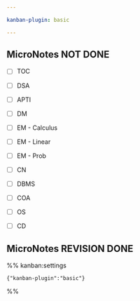 ```yaml
---

kanban-plugin: basic

---
```


## MicroNotes NOT DONE

- [ ] TOC
- [ ] DSA
- [ ] APTI
- [ ] DM
- [ ] EM - Calculus
- [ ] EM - Linear
- [ ] EM - Prob
- [ ] CN
- [ ] DBMS
- [ ] COA
- [ ] OS
- [ ] CD


## MicroNotes REVISION DONE





%% kanban:settings
```
{"kanban-plugin":"basic"}
```
%%